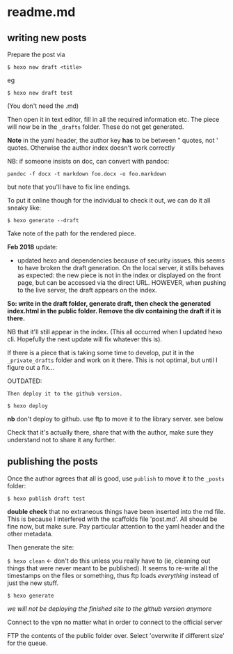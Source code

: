 # readme.md

## writing new posts

Prepare the post via

`$ hexo new draft <title>`

eg

`$ hexo new draft test`

(You don't need the .md)

Then open it in text editor, fill in all the required information etc. The piece will now be in the `_drafts` folder. These do not get generated.

**Note** in the yaml header, the author key **has** to be between " quotes, not ' quotes. Otherwise the author index doesn't work correctly

NB: if someone insists on doc, can convert with pandoc:

```
pandoc -f docx -t markdown foo.docx -o foo.markdown
```
but note that you'll have to fix line endings.

To put it online though for the individual to check it out, we can do it all sneaky like:

`$ hexo generate --draft`

Take note of the path for the rendered piece.

**Feb 2018** update:

- updated hexo and dependencies because of security issues. this seems to have broken the draft generation. On the local server, it stills behaves as expected: the new piece is not in the index or displayed on the front page, but can be accessed via the direct URL. HOWEVER, when pushing to the live server, the draft appears on the index.

**So: write in the draft folder, generate draft, then check the generated index.html in the public folder. Remove the div containing the draft if it is there.**

NB that it'll still appear in the index. (This all occurred when I updated hexo cli. Hopefully the next update will fix whatever this is).

If there is a piece that is taking some time to develop, put it in the `_private_drafts` folder and work on it there. This is not optimal, but until I figure out a fix...

OUTDATED:
```
Then deploy it to the github version.

$ hexo deploy
```

**nb** don't deploy to github. use ftp to move it to the library server. see below

Check that it's actually there, share that with the author, make sure they understand not to share it any further.

## publishing the posts

Once the author agrees that all is good, use `publish` to move it to the `_posts` folder:

`$ hexo publish draft test`

**double check** that no extraneous things have been inserted into the md file. This is because I interfered with the scaffolds file 'post.md'. All should be fine now, but make sure. Pay particular attention to the yaml header and the other metadata.

Then generate the site:

`$ hexo clean` <- don't do this unless you really have to (ie, cleaning out things that were never meant to be published). It seems to re-write all the timestamps on the files or something, thus ftp loads *everything* instead of just the new stuff.

`$ hexo generate`

*we will not be deploying the finished site to the github version anymore*

Connect to the vpn no matter what in order to connect to the official server

FTP the contents of the public folder over. Select 'overwrite if different size' for the queue.
